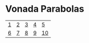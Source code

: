 # Vonada Parabolas
<table>

  <!-- START NEW ROW -->  
  <tr>
   <td>
      <a href="http://alpha.editor.p5js.org/full/rkO8IuiUf">1</a>
    </td>
   <td>
      <a href="http://alpha.editor.p5js.org/full/H1lannDs8M">2</a>
    </td>
   <td>
      <a href="http://alpha.editor.p5js.org/full/r1hA7OoIf">3</a>
    </td>
   <td>
      <a href="http://alpha.editor.p5js.org/full/r1Gi2PiLf">4</a>
    </td>
   <td>
      <a href="http://alpha.editor.p5js.org/full/HyHy4_sLG">5</a>
    </td>
  </tr>
  <!-- END NEW ROW -->  
  
  <!-- START NEW ROW -->
  <tr>
   <td>
      <a href="http://alpha.editor.p5js.org/full/B1OaEujUz">6</a>
    </td>
   <td>
      <a href="http://alpha.editor.p5js.org/full/ryTh3PsIM">7</a>
    </td>
   <td>
      <a href="http://alpha.editor.p5js.org/full/SJZahDiIM">8</a>
    </td>
   <td>
      <a href="http://alpha.editor.p5js.org/full/r1Jp2vsLz">9</a>
    </td>
   <td>
      <a href="http://alpha.editor.p5js.org/full/Byv_2Pi8M">10</a>
    </td>
  </tr>
  <!-- END NEW ROW -->  
</table>
